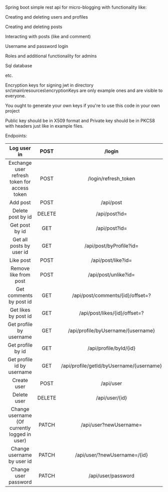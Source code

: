 Spring boot simple rest api for micro-blogging with functionality like:

Creating and deleting users and profiles

Creating and deleting posts

Interacting with posts (like and comment)

Username and password login

Roles and additional functionality for admins

Sql database

etc.

Encryption keys for signing jwt in directory src\main\resources\encryptionKeys are only example ones and are visible to everyone.

You ought to generate your own keys if you're to use this code in your own project  

Public key should be in X509 format and Private key should be in PKCS8 with headers just like in example files. 

Endpoints:

|                  Log user in                  |  POST  |                  /login                  |
|:---------------------------------------------:|:------:|:----------------------------------------:|
| Exchange user refresh token for access token  |  POST  |           /login/refresh_token           |
|                   Add post                    |  POST  |                /api/post                 |
|               Delete post by id               | DELETE |              /api/post?id=               |
|                Get post by id                 |  GET   |              /api/post?id=               |
|           Get all posts by user id            |  GET   |         /api/post/byProfile?id=          |
|                   Like post                   |  POST  |            /api/post/like?id=            |
|             Remove like from post             |  POST  |           /api/post/unlike?id=           |
|            Get comments by post id            |  GET   |     /api/post/comments/{id}/offset=?     |
|             Get likes by post id              |  GET   |      /api/post/likes/{id}/offset=?       |
|            Get profile by username            |  GET   |    /api/profile/byUsername/{username}    |
|               Get profile by id               |  GET   |          /api/profile/byId/{id}          |
|          Get profile id by username           |  GET   | /api/profile/getId/byUsername/{username} |
|                  Create user                  |  POST  |                /api/user                 |
|                  Delete user                  | DELETE |              /api/user/{id}              |
| Change username (Of currently logged in user) | PATCH  |          /api/user?newUsername=          |
|          Change username by user id           | PATCH  |       /api/user/?newUsername=/{id}       |
|             Change user password              | PATCH  |            /api/user/password            |
